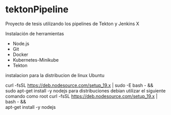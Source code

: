 # tektonPipeline
Proyecto de tesis utilizando los pipelines de Tekton y Jenkins X

Instalación de herramientas

- Node.js
- Git
- Docker 
- Kubernetes-Minikube
- Tekton

instalacion para la distribucion de linux Ubuntu 

curl -fsSL https://deb.nodesource.com/setup_19.x | sudo -E bash - &&\
sudo apt-get install -y nodejs
para distribuciones  debian utilizar el siguiente comando como root 
curl -fsSL https://deb.nodesource.com/setup_19.x | bash - &&\
apt-get install -y nodejs
